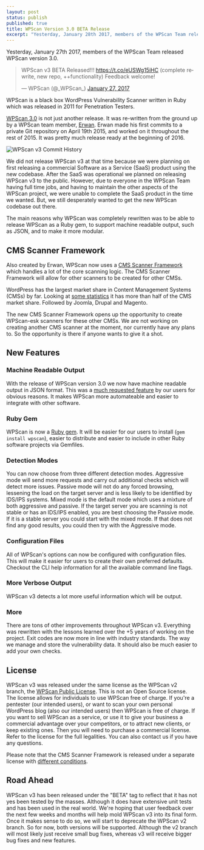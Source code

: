 ```yaml
---
layout: post
status: publish
published: true
title: WPScan Version 3.0 BETA Release
excerpt: "Yesterday, January 28th 2017, members of the WPScan Team released WPScan version 3.0. WPScan is a black box WordPress Vulnerability Scanner written in Ruby which was released in 2011 for Penetration Testers. WPScan 3.0 is not just another release. It was re-written from the ground up by a WPScan team member, Erwan."
---
```


Yesterday, January 27th 2017, members of the WPScan Team released WPScan version 3.0.

<blockquote class="twitter-tweet" data-lang="en"><p lang="en" dir="ltr">WPScan v3 BETA Released!!! <a href="https://t.co/eUSWg15iHC">https://t.co/eUSWg15iHC</a> (complete rewrite, new repo, ++functionality) Feedback welcome!</p>&mdash; WPScan (@_WPScan_) <a href="https://twitter.com/_WPScan_/status/824996933391499266">January 27, 2017</a></blockquote>
<script async src="//platform.twitter.com/widgets.js" charset="utf-8"></script>

WPScan is a black box WordPress Vulnerability Scanner written in Ruby which was released in 2011 for Penetration Testers.

[WPScan 3.0](https://github.com/wpscanteam/wpscan-v3/) is not just another release. It was re-written from the ground up by a WPScan team member, [Erwan](https://twitter.com/erwan_lr). Erwan made his first commits to a private Git repository on April 19th 2015, and worked on it throughout the rest of 2015. It was pretty much release ready at the beginning of 2016.

![WPScan v3 Commit History](http://i.imgur.com/z6HDPiM.png)

We did not release WPScan v3 at that time because we were planning on first releasing a commercial Software as a Service (SaaS) product using the new codebase. After the SaaS was operational we planned on releasing WPScan v3 to the public. However, due to everyone in the WPScan Team  having full time jobs, and having to maintain the other aspects of the WPScan project, we were unable to complete the SaaS product in the time we wanted. But, we still desperately wanted to get the new WPScan codebase out there.

The main reasons why WPScan was completely rewritten was to be able to release WPScan as a Ruby gem, to support machine readable output, such as JSON, and to make it more modular.

## CMS Scanner Framework

Also created by Erwan, WPScan now uses a [CMS Scanner Framework](https://github.com/wpscanteam/CMSScanner) which handles a lot of the core scanning logic. The CMS Scanner Framework will allow for other scanners to be created for other CMSs.

WordPress has the largest market share in Content Management Systems (CMSs) by far. Looking at [some statistics](https://w3techs.com/technologies/history_overview/content_management) it has more than half of the CMS market share. Followed by Joomla, Drupal and Magento.

The new CMS Scanner Framework opens up the opportunity to create WPScan-esk scanners for these other CMSs. We are not working on creating another CMS scanner at the moment, nor currently have any plans to. So the opportunity is there if anyone wants to give it a shot.

## New Features

### Machine Readable Output

With the release of WPScan version 3.0 we now have machine readable output in JSON format. This was a [much requested feature](https://github.com/wpscanteam/wpscan/issues/198) by our users for obvious reasons. It makes WPScan more automateable and easier to integrate with other software.

### Ruby Gem

WPScan is now a [Ruby gem](https://rubygems.org/gems/wpscan). It will be easier for our users to install (`gem install wpscan`), easier to distribute and easier to include in other Ruby software projects via Gemfiles.

### Detection Modes

You can now choose from three different detection modes. Aggressive mode will send more requests and carry out additional checks which will detect more issues. Passive mode will not do any forced browsing, lessening the load on the target server and is less likely to be identified by IDS/IPS systems. Mixed mode is the default mode which uses a mixture of both aggressive and passive. If the target server you are scanning is not stable or has an IDS/IPS enabled, you are best choosing the Passive mode. If it is a stable server you could start with the mixed mode. If that does not find any good results, you could then try with the Aggressive mode.

### Configuration Files

All of WPScan's options can now be configured with configuration files. This will make it easier for users to create their own preferred defaults. Checkout the CLI help information for all the available command line flags.

### More Verbose Output

WPScan v3 detects a lot more useful information which will be output.

### More

There are tons of other improvements throughout WPScan v3. Everything was rewritten with the lessons learned over the +5 years of working on the project. Exit codes are now more in line with industry standards. The way we manage and store the vulnerability data. It should also be much easier to add your own checks.

## License

WPScan v3 was released under the same license as the WPScan v2 branch, the [WPScan Public License](https://github.com/wpscanteam/wpscan-v3/blob/master/LICENSE). This is not an Open Source license. The license allows for individuals to use WPScan free of charge. If you're a pentester (our intended users), or want to scan your own personal WordPress blog (also our intended users) then WPScan is free of charge. If you want to sell WPScan as a service, or use it to give your business a commercial advantage over your competitors, or to attract new clients, or keep existing ones. Then you will need to purchase a commercial license. Refer to the license for the full legalities. You can also contact us if you have any questions.

Please note that the CMS Scanner Framework is released under a separate license with [different conditions](https://github.com/wpscanteam/CMSScanner/blob/master/LICENSE).

## Road Ahead

WPScan v3 has been released under the "BETA" tag to reflect that it has not yes been tested by the masses. Although it does have extensive unit tests and has been used in the real world. We're hoping that user feedback over the next few weeks and months will help mold WPScan v3 into its final form. Once it makes sense to do so, we will start to deprecate the WPScan v2 branch. So for now, both versions will be supported. Although the v2 branch will most likely just receive small bug fixes, whereas v3 will receive bigger bug fixes and new features.
